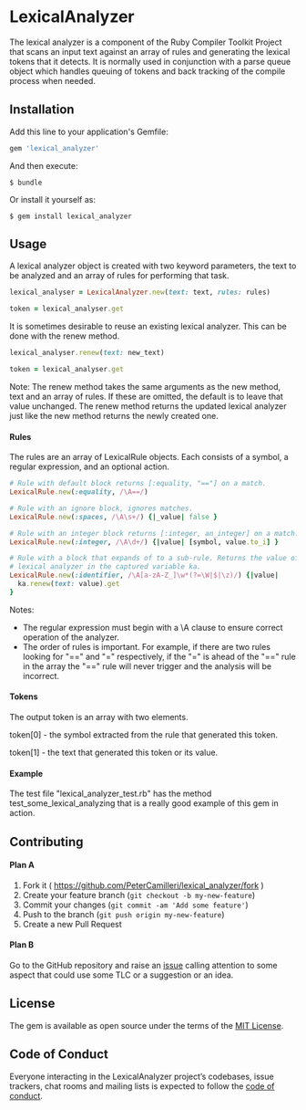 # LexicalAnalyzer

The lexical analyzer is a component of the Ruby Compiler Toolkit Project that
scans an input text against an array of rules and generating the lexical
tokens that it detects. It is normally used in conjunction with a parse queue
object which handles queuing of tokens and back tracking of the compile process
when needed.

## Installation

Add this line to your application's Gemfile:

```ruby
gem 'lexical_analyzer'
```

And then execute:

    $ bundle

Or install it yourself as:

    $ gem install lexical_analyzer

## Usage

A lexical analyzer object is created with two keyword parameters, the text to
be analyzed and an array of rules for performing that task.

```ruby
lexical_analyser = LexicalAnalyzer.new(text: text, rules: rules)

token = lexical_analyser.get

```

It is sometimes desirable to reuse an existing lexical analyzer. This can be
done with the renew method.

```ruby
lexical_analyser.renew(text: new_text)

token = lexical_analyser.get

```

Note: The renew method takes the same arguments as the new method, text and an
array of rules. If these are omitted, the default is to leave that value
unchanged. The renew method returns the updated lexical analyzer just like the
new method returns the newly created one.

#### Rules

The rules are an array of LexicalRule objects. Each consists of a symbol, a
regular expression, and an optional action.

```ruby
# Rule with default block returns [:equality, "=="] on a match.
LexicalRule.new(:equality, /\A==/)

# Rule with an ignore block, ignores matches.
LexicalRule.new(:spaces, /\A\s+/) {|_value| false }

# Rule with an integer block returns [:integer, an_integer] on a match.
LexicalRule.new(:integer, /\A\d+/) {|value| [symbol, value.to_i] }

# Rule with a block that expands of to a sub-rule. Returns the value of the
# lexical analyzer in the captured variable ka.
LexicalRule.new(:identifier, /\A[a-zA-Z_]\w*(?=\W|$|\z)/) {|value|
  ka.renew(text: value).get
}
```

Notes:

* The regular expression must begin with a \A clause to ensure correct
operation of the analyzer.
* The order of rules is important. For example, if there are two rules
looking for "==" and "=" respectively, if the "=" is ahead of the "==" rule
in the array the "==" rule will never trigger and the analysis will be
incorrect.

#### Tokens

The output token is an array with two elements.

token[0] - the symbol extracted from the rule that generated this token.

token[1] - the text that generated this token or its value.


#### Example

The test file "lexical_analyzer_test.rb" has the method
test_some_lexical_analyzing that is a really good example of this gem in
action.

## Contributing

#### Plan A

1. Fork it ( https://github.com/PeterCamilleri/lexical_analyzer/fork )
2. Create your feature branch (`git checkout -b my-new-feature`)
3. Commit your changes (`git commit -am 'Add some feature'`)
4. Push to the branch (`git push origin my-new-feature`)
5. Create a new Pull Request

#### Plan B

Go to the GitHub repository and raise an
[issue](https://github.com/PeterCamilleri/lexical_analyzer/issues)
 calling attention to some
aspect that could use some TLC or a suggestion or an idea.

## License

The gem is available as open source under the terms of the
[MIT License](./LICENSE.txt).

## Code of Conduct

Everyone interacting in the LexicalAnalyzer project’s codebases, issue
trackers, chat rooms and mailing lists is expected to follow the
[code of conduct](./CODE_OF_CONDUCT.md).
